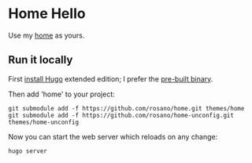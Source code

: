 # Home Hello

Use my [home]() as yours.

## Run it locally

First [install Hugo](https://gohugo.io/installation/) extended edition; I prefer the [pre-built binary](https://github.com/gohugoio/hugo/releases/latest).

Then add 'home' to your project:

```
git submodule add -f https://github.com/rosano/home.git themes/home
git submodule add -f https://github.com/rosano/home-unconfig.git themes/home-unconfig
```

Now you can start the web server which reloads on any change:

```
hugo server
```
